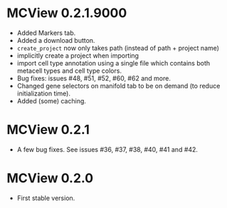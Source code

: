 # MCView 0.2.1.9000

* Added Markers tab.
* Added a download button.
* `create_project` now only takes path (instead of path + project name)
* implicitly create a project when importing
* import cell type annotation using a single file which contains both metacell types and cell type colors. 
* Bug fixes: issues #48, #51, #52, #60, #62 and more. 
* Changed gene selectors on manifold tab to be on demand (to reduce initialization time).
* Added (some) caching.


# MCView 0.2.1

* A few bug fixes. See issues #36, #37, #38, #40, #41 and #42. 

# MCView 0.2.0

* First stable version.


